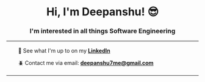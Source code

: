 <h1 align="center">Hi, I'm Deepanshu! 😎</h1>
<h3 align="center">I'm interested in all things Software Engineering</h3>

<table>
  <tr>
    <td width="500">       
      <ul>
         <p>

🍄 See what I'm up to on my [**LinkedIn**](https://www.linkedin.com/in/deepanshu7me/)

🪲 Contact me via email: **deepanshu7me@gmail.com**
</p>
      </ul>
    </td>
    <td>
      <img> <img src="https://raw.githubusercontent.com/deepanshu7me/deepanshu7me/refs/heads/main/config.gif" width="400"/>
</img>
    </td>

  </tr>
</table>
